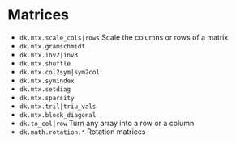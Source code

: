 # Matrices

- `dk.mtx.scale_cols|rows` Scale the columns or rows of a matrix
- `dk.mtx.gramschmidt`
- `dk.mtx.inv2|inv3`
- `dk.mtx.shuffle`
- `dk.mtx.col2sym|sym2col`
- `dk.mtx.symindex`
- `dk.mtx.setdiag`
- `dk.mtx.sparsity`
- `dk.mtx.tril|triu_vals`
- `dk.mtx.block_diagonal`
- `dk.to_col|row` Turn any array into a row or a column
- `dk.math.rotation.*` Rotation matrices
